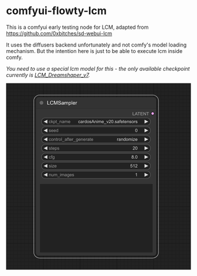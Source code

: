 # comfyui-flowty-lcm
This is a comfyui early testing node for LCM, adapted from https://github.com/0xbitches/sd-webui-lcm

It uses the diffusers backend unfortunately and not comfy's model loading mechanism. But the intention here is just to be able to execute lcm inside comfy.

*You need to use a special lcm model for this - the only available checkpoint currently is [LCM_Dreamshaper_v7](https://huggingface.co/SimianLuo/LCM_Dreamshaper_v7).*

![Context Node](./sample.png)
